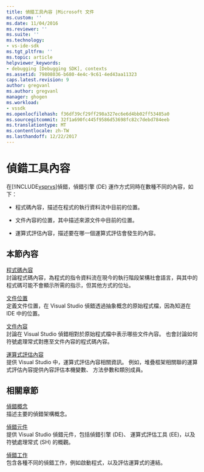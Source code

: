 ```yaml
---
title: 偵錯工具內容 |Microsoft 文件
ms.custom: ''
ms.date: 11/04/2016
ms.reviewer: ''
ms.suite: ''
ms.technology:
- vs-ide-sdk
ms.tgt_pltfrm: ''
ms.topic: article
helpviewer_keywords:
- debugging [Debugging SDK], contexts
ms.assetid: 79808036-b680-4e4c-9c61-4ed43aa11323
caps.latest.revision: 9
author: gregvanl
ms.author: gregvanl
manager: ghogen
ms.workload:
- vssdk
ms.openlocfilehash: f36df39cf29ff298a327ec6e6d4bb02ff53485a0
ms.sourcegitcommit: 32f1a690fc445f9586d53698fc82c7debd784eeb
ms.translationtype: MT
ms.contentlocale: zh-TW
ms.lasthandoff: 12/22/2017
---
```

# <a name="debugger-contexts"></a>偵錯工具內容
在[!INCLUDE[vsprvs](../../code-quality/includes/vsprvs_md.md)]偵錯，偵錯引擎 (DE) 運作方式同時在數種不同的內容，如下：  
  
-   程式碼內容，描述在程式的執行資料流中目前的位置。  
  
-   文件內容的位置，其中描述來源文件中目前的位置。  
  
-   運算式評估內容，描述要在哪一個運算式評估會發生的內容。  
  
## <a name="in-this-section"></a>本節內容  
 [程式碼內容](../../extensibility/debugger/code-context.md)  
 討論程式碼內容，為程式的指令資料流在現今的執行階段架構社會語言，與其中的程式碼可能不會顯示所需的指示，但其他方式的位址。  
  
 [文件位置](../../extensibility/debugger/document-position.md)  
 定義文件位置，在 Visual Studio 偵錯透過抽象概念的原始程式檔，因為知道在 IDE 中的位置。  
  
 [文件內容](../../extensibility/debugger/document-context.md)  
 討論在 Visual Studio 偵錯相對於原始程式檔中表示哪些文件內容。 也會討論如何符號處理常式對應至文件內容的程式碼內容。  
  
 [運算式評估內容](../../extensibility/debugger/expression-evaluation-context.md)  
 提供 Visual Studio 中，運算式評估內容相關資訊。 例如，堆疊框架相關聯的運算式評估內容提供內容評估本機變數、 方法參數和類別成員。  
  
## <a name="related-sections"></a>相關章節  
 [偵錯概念](../../extensibility/debugger/debugger-concepts.md)  
 描述主要的偵錯架構概念。  
  
 [偵錯元件](../../extensibility/debugger/debugger-components.md)  
 提供 Visual Studio 偵錯元件，包括偵錯引擎 (DE)、 運算式評估工具 (EE)，以及符號處理常式 (SH) 的概觀。  
  
 [偵錯工作](../../extensibility/debugger/debugging-tasks.md)  
 包含各種不同的偵錯工作，例如啟動程式，以及評估運算式的連結。